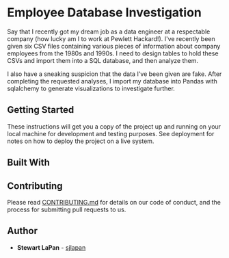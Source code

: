 # Employee Database Investigation

Say that I recently got my dream job as a data engineer at a respectable company (how lucky am I to work at Pewlett Hackard!). I've recently been given six CSV files containing various pieces of information about company employees from the 1980s and 1990s. I need to design tables to hold these CSVs and import them into a SQL database, and then analyze them.

I also have a sneaking suspicion that the data I've been given are fake. After completing the requested analyses, I import my database into Pandas with sqlalchemy to generate visualizations to investigate further.

## Getting Started

These instructions will get you a copy of the project up and running on your local machine for development and testing purposes. See deployment for notes on how to deploy the project on a live system.


## Built With


## Contributing

Please read [CONTRIBUTING.md](https://gist.github.com/PurpleBooth/b24679402957c63ec426) for details on our code of conduct, and the process for submitting pull requests to us.

## Author

* **Stewart LaPan** - [sjlapan](https://github.com/sjlapan)




